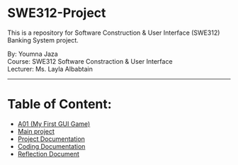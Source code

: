 # SWE312-Project
This is a repository for Software Construction & User Interface (SWE312) Banking System project.  
  
By: Youmna Jaza  
Course: SWE312 Software Constraction & User Interface  
Lecturer: Ms. Layla Albabtain  

***
# Table of Content:
* [A01 (My First GUI Game)](A01/Youmna%20Jaza/MyFirstGUI/src/main/java/mainGUI.java)
* [Main project](Main)
* [Project Documentation](Project%20Documentation.md)
* [Coding Documentation](https://yomna-j.github.io/YoumnaJaza-SWE312/)
* [Reflection Document](Reflection%20Document.pdf)


  
